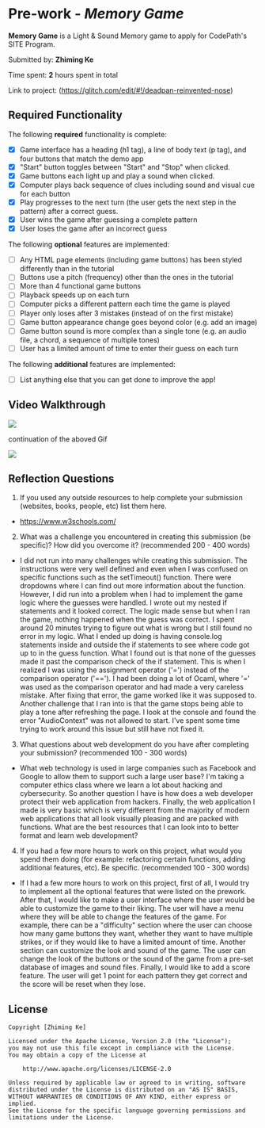 # Pre-work - _Memory Game_

**Memory Game** is a Light & Sound Memory game to apply for CodePath's SITE Program.

Submitted by: **Zhiming Ke**

Time spent: **2** hours spent in total

Link to project: (https://glitch.com/edit/#!/deadpan-reinvented-nose)

## Required Functionality

The following **required** functionality is complete:

- [x] Game interface has a heading (h1 tag), a line of body text (p tag), and four buttons that match the demo app
- [x] "Start" button toggles between "Start" and "Stop" when clicked.
- [x] Game buttons each light up and play a sound when clicked.
- [x] Computer plays back sequence of clues including sound and visual cue for each button
- [x] Play progresses to the next turn (the user gets the next step in the pattern) after a correct guess.
- [x] User wins the game after guessing a complete pattern
- [x] User loses the game after an incorrect guess

The following **optional** features are implemented:

- [ ] Any HTML page elements (including game buttons) has been styled differently than in the tutorial
- [ ] Buttons use a pitch (frequency) other than the ones in the tutorial
- [ ] More than 4 functional game buttons
- [ ] Playback speeds up on each turn
- [ ] Computer picks a different pattern each time the game is played
- [ ] Player only loses after 3 mistakes (instead of on the first mistake)
- [ ] Game button appearance change goes beyond color (e.g. add an image)
- [ ] Game button sound is more complex than a single tone (e.g. an audio file, a chord, a sequence of multiple tones)
- [ ] User has a limited amount of time to enter their guess on each turn

The following **additional** features are implemented:

- [ ] List anything else that you can get done to improve the app!

## Video Walkthrough

![](https://i.imgur.com/6957eld.gif)

continuation of the aboved Gif

![](https://i.imgur.com/9ddSAHp.gif)


## Reflection Questions

1. If you used any outside resources to help complete your submission (websites, books, people, etc) list them here.

- https://www.w3schools.com/

2. What was a challenge you encountered in creating this submission (be specific)? How did you overcome it? (recommended 200 - 400 words)

- I did not run into many challenges while creating this submission. The instructions were very well defined and even when I was confused on specific functions such as the setTimeout() function. There were dropdowns where I can find out more information about the function. However, I did run into a problem when I had to implement the game logic where the guesses were handled. I wrote out my nested if statements and it looked correct. The logic made sense but when I ran the game, nothing happened when the guess was correct. I spent around 20 minutes trying to figure out what is wrong but I still found no error in my logic. What I ended up doing is having console.log statements inside and outside the if statements to see where code got up to in the guess function. What I found out is that none of the guesses made it past the comparison check of the if statement. This is when I realized I was using the assignment operator ('=') instead of the comparison operator ('=='). I had been doing a lot of Ocaml, where '=' was used as the comparison operator and had made a very careless mistake. After fixing that error, the game worked like it was supposed to. Another challenge that I ran into is that the game stops being able to play a tone after refreshing the page. I look at the console and found the error "AudioContext" was not allowed to start. I've spent some time trying to work around this issue but still have not fixed it.

3. What questions about web development do you have after completing your submission? (recommended 100 - 300 words)

- What web technology is used in large companies such as Facebook and Google to allow them to support such a large user base? I'm taking a computer ethics class where we learn a lot about hacking and cybersecurity. So another question I have is how does a web developer protect their web application from hackers. Finally, the web application I made is very basic which is very different from the majority of modern web applications that all look visually pleasing and are packed with functions. What are the best resources that I can look into to better format and learn web development?

4. If you had a few more hours to work on this project, what would you spend them doing (for example: refactoring certain functions, adding additional features, etc). Be specific. (recommended 100 - 300 words)

- If I had a few more hours to work on this project, first of all, I would try to implement all the optional features that were listed on the prework. After that, I would like to make a user interface where the user would be able to customize the game to their liking. The user will have a menu where they will be able to change the features of the game. For example, there can be a "difficulty" section where the user can choose how many game buttons they want, whether they want to have multiple strikes, or if they would like to have a limited amount of time. Another section can customize the look and sound of the game. The user can change the look of the buttons or the sound of the game from a pre-set database of images and sound files. Finally, I would like to add a score feature. The user will get 1 point for each pattern they get correct and the score will be reset when they lose.
## License

    Copyright [Zhiming Ke]

    Licensed under the Apache License, Version 2.0 (the "License");
    you may not use this file except in compliance with the License.
    You may obtain a copy of the License at

        http://www.apache.org/licenses/LICENSE-2.0

    Unless required by applicable law or agreed to in writing, software
    distributed under the License is distributed on an "AS IS" BASIS,
    WITHOUT WARRANTIES OR CONDITIONS OF ANY KIND, either express or implied.
    See the License for the specific language governing permissions and
    limitations under the License.
